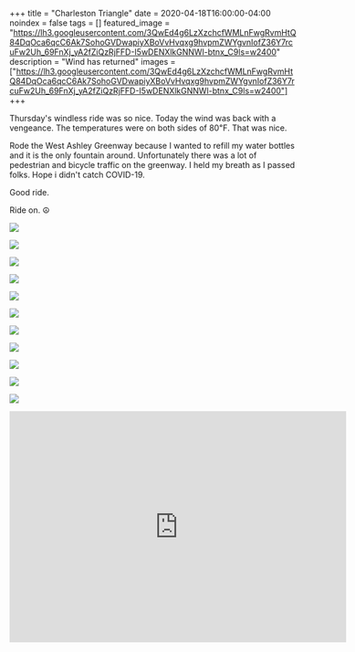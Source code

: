 +++
title =  "Charleston Triangle"
date = 2020-04-18T16:00:00-04:00
noindex = false
tags = []
featured_image = "https://lh3.googleusercontent.com/3QwEd4g6LzXzchcfWMLnFwgRvmHtQ84DqOca6qcC6Ak7SohoGVDwapiyXBoVvHvqxg9hvpmZWYgvnIofZ36Y7rcuFw2Uh_69FnXj_yA2fZiQzRjFFD-I5wDENXlkGNNWl-btnx_C9ls=w2400"
description = "Wind has returned"
images = ["https://lh3.googleusercontent.com/3QwEd4g6LzXzchcfWMLnFwgRvmHtQ84DqOca6qcC6Ak7SohoGVDwapiyXBoVvHvqxg9hvpmZWYgvnIofZ36Y7rcuFw2Uh_69FnXj_yA2fZiQzRjFFD-I5wDENXlkGNNWl-btnx_C9ls=w2400"]
+++

Thursday's windless ride was so nice. Today the wind was back with a vengeance. The temperatures were on both sides of 80℉. That was nice.

Rode the West Ashley Greenway because I wanted to refill my water bottles and it is the only fountain around. Unfortunately there was a lot of pedestrian and bicycle traffic on the greenway. I held my breath as I passed folks. Hope i didn't catch COVID-19.

Good ride. 

Ride on. ☮

<a href='https://lh3.googleusercontent.com/3QwEd4g6LzXzchcfWMLnFwgRvmHtQ84DqOca6qcC6Ak7SohoGVDwapiyXBoVvHvqxg9hvpmZWYgvnIofZ36Y7rcuFw2Uh_69FnXj_yA2fZiQzRjFFD-I5wDENXlkGNNWl-btnx_C9ls=w2400'><img src='https://lh3.googleusercontent.com/3QwEd4g6LzXzchcfWMLnFwgRvmHtQ84DqOca6qcC6Ak7SohoGVDwapiyXBoVvHvqxg9hvpmZWYgvnIofZ36Y7rcuFw2Uh_69FnXj_yA2fZiQzRjFFD-I5wDENXlkGNNWl-btnx_C9ls=w2400'></a>

<a href='https://lh3.googleusercontent.com/7ROjqi8qZ2bRITo7YB2c7oruRUwpFYQUuFMD2FjHbRKD_wLOvNj-JqobFFGaythR1JXm-N-HWcGHMlOmx748yDrJX1R64Q2ajydstCGgOQWyQmvLhVCTOpqRpHdHrYxRxpH8zrwFfLk=w2400'><img src='https://lh3.googleusercontent.com/7ROjqi8qZ2bRITo7YB2c7oruRUwpFYQUuFMD2FjHbRKD_wLOvNj-JqobFFGaythR1JXm-N-HWcGHMlOmx748yDrJX1R64Q2ajydstCGgOQWyQmvLhVCTOpqRpHdHrYxRxpH8zrwFfLk=w2400'>

<a href='https://lh3.googleusercontent.com/jSrQavPj8kkTV2LolfXeTcr3WXicTh1Dg7ncsmdtax9wHjo3bqeZtY1-a3HpKWLQy0qtqKdxJNvT45woKnpV5zeHrsCHJRKP6voGCWuCPF8fh2kKWUWlag1rl6QkraFFCQZaRPve5RQ=w2400'><img src='https://lh3.googleusercontent.com/jSrQavPj8kkTV2LolfXeTcr3WXicTh1Dg7ncsmdtax9wHjo3bqeZtY1-a3HpKWLQy0qtqKdxJNvT45woKnpV5zeHrsCHJRKP6voGCWuCPF8fh2kKWUWlag1rl6QkraFFCQZaRPve5RQ=w2400'></a>

<a href='https://lh3.googleusercontent.com/-5Du8QsXEo5FgFiHwYyBPuD33rbvrAXe94ulhMDW71ABCoq7lGilQg1RuLXHLYs41EUeSxZqXWhlkCG9FVHS_tjx3tEbs4XYGlV3Mu1PlrcAth-lv4eBfhTpbyAQh3cwG69OSLXH3Is=w2400'><img src='https://lh3.googleusercontent.com/-5Du8QsXEo5FgFiHwYyBPuD33rbvrAXe94ulhMDW71ABCoq7lGilQg1RuLXHLYs41EUeSxZqXWhlkCG9FVHS_tjx3tEbs4XYGlV3Mu1PlrcAth-lv4eBfhTpbyAQh3cwG69OSLXH3Is=w2400'></a>

<a href='https://lh3.googleusercontent.com/4psTXz_qsQtD7B5I8cn3eSlSFvYSdbcNaziSM42zLJTeVwo7_LnSCu43Rw_SLW73Sx_XlO1KzANQkIhlNCAsqKlsktikLb2zRiY2bWl4lxyF2dn3YOW9DlTKuKSFuH4thUTcwgC0_RQ=w2400'><img src='https://lh3.googleusercontent.com/4psTXz_qsQtD7B5I8cn3eSlSFvYSdbcNaziSM42zLJTeVwo7_LnSCu43Rw_SLW73Sx_XlO1KzANQkIhlNCAsqKlsktikLb2zRiY2bWl4lxyF2dn3YOW9DlTKuKSFuH4thUTcwgC0_RQ=w2400'></a>

<a href='https://lh3.googleusercontent.com/0rAh8uRbqswLFNwkHo6ePqPBFo3Ux_IBDtLQH7wBtQqSHsHijgMgfHQ5CC0B9b-ioO55X3NxHf6IUEvAcvtraDt3AHxKgsqYfhQleLKKI0melmwuHKfEeb7dn5Gc1yLd3lTc8tqzO-c=w2400'><img src='https://lh3.googleusercontent.com/0rAh8uRbqswLFNwkHo6ePqPBFo3Ux_IBDtLQH7wBtQqSHsHijgMgfHQ5CC0B9b-ioO55X3NxHf6IUEvAcvtraDt3AHxKgsqYfhQleLKKI0melmwuHKfEeb7dn5Gc1yLd3lTc8tqzO-c=w2400'></a>

<a href='https://lh3.googleusercontent.com/r0-QrPDky6XkbLfQxtiDYkolIMMoLBR5W78zk6OC3qBqzby8cOIUBK40cd1Mg32xS1NmwtmVGjjJdR-QUGcErYY9ZPPFxghnd1qyRm80kk9fAKtzvPxRuC_I9I9GBLFDiQXqlR5B6Ro=w2400'><img src='https://lh3.googleusercontent.com/r0-QrPDky6XkbLfQxtiDYkolIMMoLBR5W78zk6OC3qBqzby8cOIUBK40cd1Mg32xS1NmwtmVGjjJdR-QUGcErYY9ZPPFxghnd1qyRm80kk9fAKtzvPxRuC_I9I9GBLFDiQXqlR5B6Ro=w2400'></a>

<a href='https://lh3.googleusercontent.com/pw0jLbLh-XiXDhdSXYGOYvZhqWhf-CbbbfHfviByclHr5WrUfX7D4013a8KRMoVEf3NkREhSIbiMUVoKqk7vlsYQ5FZmiVufocZfVUSlH0VzbhCkFRoMtvuzDTghWR2T992oMg5O9TE=w2400'><img src='https://lh3.googleusercontent.com/pw0jLbLh-XiXDhdSXYGOYvZhqWhf-CbbbfHfviByclHr5WrUfX7D4013a8KRMoVEf3NkREhSIbiMUVoKqk7vlsYQ5FZmiVufocZfVUSlH0VzbhCkFRoMtvuzDTghWR2T992oMg5O9TE=w2400'></a>

<a href='https://lh3.googleusercontent.com/SZ1yBHAciBx8lyWU2omTZ8dXUcbf-rk6MAhbbmZWxmkF919UjRN5hXZHGtEgL_fde-hJggX7jahYul8bZCqQ3vM_sSowninh3tCaqYuaiGWV8LHS-Q6GZceFFnM1Sb3fB-0xkiuLT7M=w2400'><img src='https://lh3.googleusercontent.com/SZ1yBHAciBx8lyWU2omTZ8dXUcbf-rk6MAhbbmZWxmkF919UjRN5hXZHGtEgL_fde-hJggX7jahYul8bZCqQ3vM_sSowninh3tCaqYuaiGWV8LHS-Q6GZceFFnM1Sb3fB-0xkiuLT7M=w2400'></a>

<a href='https://lh3.googleusercontent.com/j01BAJVGLb4GwJNIEu0xLg-Bzl9KEg0gqsvNMYKtwkoQPLsmNwfzVOwWCqhWmiFGdUNTx041td6Ra908yutz9FVqo64BJj9k8s6HZSOCvDkIzMn0idc_FaFscpO-7Qizp4o5Ug2Wobs=w2400'><img src='https://lh3.googleusercontent.com/j01BAJVGLb4GwJNIEu0xLg-Bzl9KEg0gqsvNMYKtwkoQPLsmNwfzVOwWCqhWmiFGdUNTx041td6Ra908yutz9FVqo64BJj9k8s6HZSOCvDkIzMn0idc_FaFscpO-7Qizp4o5Ug2Wobs=w2400'></a>

<a href='https://lh3.googleusercontent.com/hS2gKa4mDSh4GojB5UFU8yXIAaeMQfPp9dGBKmyBmlLg2Ic3KhdzmiW7wAHVJsluj76ImNZ8MUD8rNA20kgHysgVpQ1IoGHjuW6BvvgONSIPnrAz9YDJMT8f1SITZ_ecyLDQ3vRNp6Q=w2400'><img src='https://lh3.googleusercontent.com/hS2gKa4mDSh4GojB5UFU8yXIAaeMQfPp9dGBKmyBmlLg2Ic3KhdzmiW7wAHVJsluj76ImNZ8MUD8rNA20kgHysgVpQ1IoGHjuW6BvvgONSIPnrAz9YDJMT8f1SITZ_ecyLDQ3vRNp6Q=w2400'></a>

<iframe height='405' width='590' frameborder='0' allowtransparency='true' scrolling='no' src='https://www.strava.com/activities/3317945629/embed/ad5bd01d1b6c908c4688583e77799be3c3520b00'></iframe>
